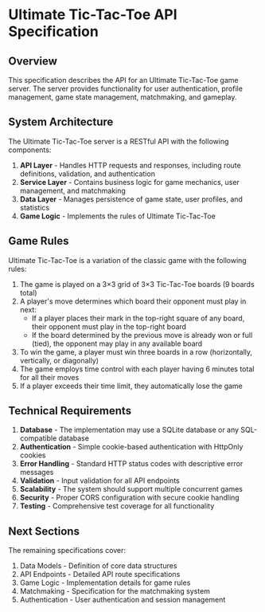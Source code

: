 # Ultimate Tic-Tac-Toe API Specification

## Overview

This specification describes the API for an Ultimate Tic-Tac-Toe game server. The server provides functionality for user authentication, profile management, game state management, matchmaking, and gameplay.

## System Architecture

The Ultimate Tic-Tac-Toe server is a RESTful API with the following components:

1. **API Layer** - Handles HTTP requests and responses, including route definitions, validation, and authentication
2. **Service Layer** - Contains business logic for game mechanics, user management, and matchmaking
3. **Data Layer** - Manages persistence of game state, user profiles, and statistics
4. **Game Logic** - Implements the rules of Ultimate Tic-Tac-Toe

## Game Rules

Ultimate Tic-Tac-Toe is a variation of the classic game with the following rules:

1. The game is played on a 3×3 grid of 3×3 Tic-Tac-Toe boards (9 boards total)
2. A player's move determines which board their opponent must play in next:
   - If a player places their mark in the top-right square of any board, their opponent must play in the top-right board
   - If the board determined by the previous move is already won or full (tied), the opponent may play in any available board
3. To win the game, a player must win three boards in a row (horizontally, vertically, or diagonally)
4. The game employs time control with each player having 6 minutes total for all their moves
5. If a player exceeds their time limit, they automatically lose the game

## Technical Requirements

1. **Database** - The implementation may use a SQLite database or any SQL-compatible database
2. **Authentication** - Simple cookie-based authentication with HttpOnly cookies
3. **Error Handling** - Standard HTTP status codes with descriptive error messages
4. **Validation** - Input validation for all API endpoints
5. **Scalability** - The system should support multiple concurrent games
6. **Security** - Proper CORS configuration with secure cookie handling
7. **Testing** - Comprehensive test coverage for all functionality

## Next Sections

The remaining specifications cover:

1. Data Models - Definition of core data structures
2. API Endpoints - Detailed API route specifications
3. Game Logic - Implementation details for game rules
4. Matchmaking - Specification for the matchmaking system
5. Authentication - User authentication and session management